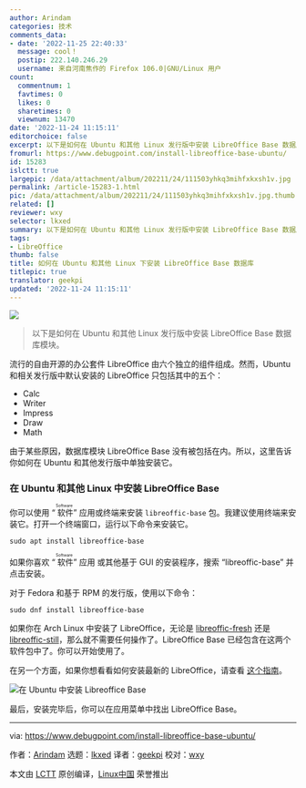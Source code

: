 ```yaml
---
author: Arindam
categories: 技术
comments_data:
- date: '2022-11-25 22:40:33'
  message: cool！
  postip: 222.140.246.29
  username: 来自河南焦作的 Firefox 106.0|GNU/Linux 用户
count:
  commentnum: 1
  favtimes: 0
  likes: 0
  sharetimes: 0
  viewnum: 13470
date: '2022-11-24 11:15:11'
editorchoice: false
excerpt: 以下是如何在 Ubuntu 和其他 Linux 发行版中安装 LibreOffice Base 数据库模块。
fromurl: https://www.debugpoint.com/install-libreoffice-base-ubuntu/
id: 15283
islctt: true
largepic: /data/attachment/album/202211/24/111503yhkq3mihfxkxsh1v.jpg
permalink: /article-15283-1.html
pic: /data/attachment/album/202211/24/111503yhkq3mihfxkxsh1v.jpg.thumb.jpg
related: []
reviewer: wxy
selector: lkxed
summary: 以下是如何在 Ubuntu 和其他 Linux 发行版中安装 LibreOffice Base 数据库模块。
tags:
- LibreOffice
thumb: false
title: 如何在 Ubuntu 和其他 Linux 下安装 LibreOffice Base 数据库
titlepic: true
translator: geekpi
updated: '2022-11-24 11:15:11'
---
```


![](/data/attachment/album/202211/24/111503yhkq3mihfxkxsh1v.jpg)



> 
> 以下是如何在 Ubuntu 和其他 Linux 发行版中安装 LibreOffice Base 数据库模块。
> 
> 
> 


流行的自由开源的办公套件 LibreOffice 由六个独立的组件组成。然而，Ubuntu 和相关发行版中默认安装的 LibreOffice 只包括其中的五个：


* Calc
* Writer
* Impress
* Draw
* Math


由于某些原因，数据库模块 LibreOffice Base 没有被包括在内。所以，这里告诉你如何在 Ubuntu 和其他发行版中单独安装它。


### 在 Ubuntu 和其他 Linux 中安装 LibreOffice Base


你可以使用 “<ruby> 软件 <rt>  Software </rt></ruby>” 应用或终端来安装 `libreoffic-base` 包。我建议使用终端来安装它。打开一个终端窗口，运行以下命令来安装它。



```
sudo apt install libreoffice-base

```

如果你喜欢 “<ruby> 软件 <rt>  Software </rt></ruby>” 应用 或其他基于 GUI 的安装程序，搜索 “libreoffic-base” 并点击安装。


对于 Fedora 和基于 RPM 的发行版，使用以下命令：



```
sudo dnf install libreoffice-base

```

如果你在 Arch Linux 中安装了 LibreOffice，无论是 [libreoffic-fresh](https://archlinux.org/packages/extra/x86_64/libreoffice-fresh/) 还是 [libreoffic-still](https://archlinux.org/packages/extra/x86_64/libreoffice-still/)，那么就不需要任何操作了。LibreOffice Base 已经包含在这两个软件包中了。你可以开始使用了。


在另一个方面，如果你想看看如何安装最新的 LibreOffice，请查看 [这个指南](https://www.debugpoint.com/install-latest-libreoffice-ubuntu-linux/)。


![在 Ubuntu 中安装 Libreoffice Base](/data/attachment/album/202211/24/111512q84att8rhyjc0xc4.jpg)


最后，安装完毕后，你可以在应用菜单中找出 LibreOffice Base。




---


via: <https://www.debugpoint.com/install-libreoffice-base-ubuntu/>


作者：[Arindam](https://www.debugpoint.com/author/admin1/) 选题：[lkxed](https://github.com/lkxed) 译者：[geekpi](https://github.com/geekpi) 校对：[wxy](https://github.com/wxy)


本文由 [LCTT](https://github.com/LCTT/TranslateProject) 原创编译，[Linux中国](https://linux.cn/) 荣誉推出